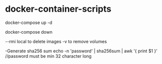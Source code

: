 # docker-container-scripts

docker-compose up -d

docker-compose down

--rmi local to delete images
-v to remove volumes

-Generate sha256 sum
echo -n 'password' | sha256sum | awk '{ print $1 }' //password must be min 32 character long